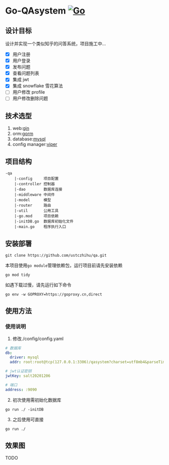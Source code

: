 # Go-QAsystem [![Go](https://img.shields.io/badge/language-Go-00ADD8.svg)](https://github.com/golang/go)

## 设计目标

设计并实现一个类似知乎的问答系统，项目施工中...

- [x] 用户注册
- [x] 用户登录
- [x] 发布问题
- [x] 查看问题列表
- [x] 集成 jwt
- [x] 集成 snowflake 雪花算法
- [ ] 用户修改 profile
- [ ] 用户修改删除问题

## 技术选型

1. web:[gin](https://github.com/gin-gonic/gin)
2. orm:[gorm](https://github.com/jinzhu/gorm)
3. database:[mysql](https://github.com/go-sql-driver/mysql)
4. config manager:[viper](https://github.com/spf13/viper)

## 项目结构

```
-qa
    |-config     项目配置
    |-controller 控制器
    |-dao        数据库连接
    |-middleware 中间件
    |-model      模型
    |-router     路由
    |-util       公用工具
    |-go.mod     项目依赖
    |-initDB.go  数据库初始化文件
    |-main.go    程序执行入口
```

## 安装部署

```shell
git clone https://github.com/ustczhihu/qa.git
```

本项目使用`go module`管理依赖包，运行项目前请先安装依赖

```shell
go mod tidy
```

如遇下载过慢，请先运行如下命令

```shell
go env -w GOPROXY=https://goproxy.cn,direct
```

## 使用方法

### 使用说明

1. 修改./config/config.yaml

```yaml
# 数据库
db:
  driver: mysql
  addr: root:root@tcp(127.0.0.1:3306)/qasystem?charset=utf8mb4&parseTime=True&loc=Local

# jwt认证密钥
jwtKey: salt20201206

# 端口
address: :9090
```

2. 初次使用需初始化数据库

```shell
go run ./ -initDB
```

3. 之后使用可直接

```shell
go run ./
```

## 效果图

TODO
